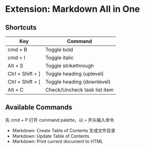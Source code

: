 # Extension: Markdown All in One

## Shortcuts
| Key | Command |
| --- | --- |
| cmd + B | Toggle bold |
| cmd + I | Toggle italic |
| Alt + S | Toggle strikethrough |
| Ctrl + Shift + ] | Toggle heading (uplevel) |
| Ctrl + Shift + [ | Toggle heading (downlevel) |
| Alt + C | Check/Uncheck task list item |

## Available Commands
先 cmd + P 打开 command palette，以 `>` 开头输入命令
* Markdown: Create Table of Contents 生成文件目录
* Markdown: Update Table of Contents
* Markdown: Print current document to HTML